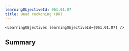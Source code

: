 ```yaml
---
learningObjectiveId: 061.01.07
title: Dead reckoning (DR)
---
```


```tsx eval
<LearningOBjectives learningObjectiveId={061.01.07} />
```

## Summary
